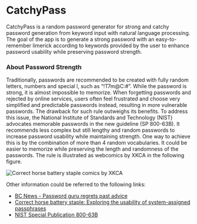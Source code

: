 CatchyPass
======

CatchyPass is a random password generator for strong and catchy password generation from keyword input with natural language processing. The goal of the app is to generate a strong password with an easy-to-remember limerick according to keywords provided by the user to enhance password usability while preserving password strength.

### About Password Strength
Traditionally, passwords are recommended to be created with fully random letters, numbers and special l, such as “!T7m@C:#”. While the password is strong, it is almost impossible to memorize. When forgetting passwords and rejected by online services, users often feel frustrated and choose very simplified and predictable passwords instead, resulting in more vulnerable passwords. The drawback for such rule outweighs its benefits. To address this issue, the National Institute of Standards and Technology (NIST) advocates memorable passwords in the new guideline (SP 800-63B). It recommends less complex but still lengthy and random passwords to increase password usability while maintaining strength. One way to achieve this is by the combination of more than 4 random vocabularies. It could be easier to memorize while preserving the length and randomness of the passwords. The rule is illustrated as webcomics by XKCA in the following figure.

![Correct horse battery staple comics by XKCA](https://imgs.xkcd.com/comics/password_strength.png)

Other information could be referred to the following links:
- [BC News - Password guru regrets past advice](https://www.bbc.com/news/technology-40875534)
- [Correct horse battery staple: Exploring the usability of system-assigned passphrases](http://cups.cs.cmu.edu/rshay/pubs/shay2012correct.pdf)
- [NIST Special Publication 800-63B](https://pages.nist.gov/800-63-3/sp800-63b.html)
